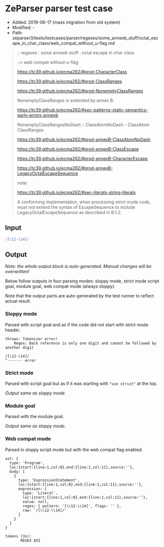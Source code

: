 # ZeParser parser test case

- Added: 2019-06-17 (mass migration from old system)
- Modified: -
- Path: zeparser3/tests/testcases/parser/regexes/some_annexb_stuff/octal_escape_in_char_class/web_compat_without_u-flag.md

> :: regexes : some annexb stuff : octal escape in char class
>
> ::> web compat without u-flag
> 
> https://tc39.github.io/ecma262/#prod-CharacterClass
> 
> https://tc39.github.io/ecma262/#prod-ClassRanges
> 
> https://tc39.github.io/ecma262/#prod-NonemptyClassRanges
> 
> NonemptyClassRanges is extended by annex B:
> 
>   https://tc39.github.io/ecma262/#sec-patterns-static-semantics-early-errors-annexb
> 
>   NonemptyClassRangesNoDash :: ClassAtomNoDash - ClassAtom ClassRanges
> 
> https://tc39.github.io/ecma262/#prod-annexB-ClassAtomNoDash
> 
> https://tc39.github.io/ecma262/#prod-annexB-ClassEscape
> 
> https://tc39.github.io/ecma262/#prod-annexB-CharacterEscape
> 
> https://tc39.github.io/ecma262/#prod-annexB-LegacyOctalEscapeSequence
> 
> note:
> 
> https://tc39.github.io/ecma262/#sec-literals-string-literals
> 
> A conforming implementation, when processing strict mode code, must not extend the syntax of EscapeSequence to include LegacyOctalEscapeSequence as described in B.1.2.

## Input

`````js
/[\12-\14]/
`````

## Output

_Note: the whole output block is auto-generated. Manual changes will be overwritten!_

Below follow outputs in four parsing modes: sloppy mode, strict mode script goal, module goal, web compat mode (always sloppy).

Note that the output parts are auto-generated by the test runner to reflect actual result.

### Sloppy mode

Parsed with script goal and as if the code did not start with strict mode header.

`````
throws: Tokenizer error!
    Regex: Back reference is only one digit and cannot be followed by another digit

/[\12-\14]/
^------- error
`````

### Strict mode

Parsed with script goal but as if it was starting with `"use strict"` at the top.

_Output same as sloppy mode._

### Module goal

Parsed with the module goal.

_Output same as sloppy mode._

### Web compat mode

Parsed in sloppy script mode but with the web compat flag enabled.

`````
ast: {
  type: 'Program',
  loc:{start:{line:1,col:0},end:{line:1,col:11},source:''},
  body: [
    {
      type: 'ExpressionStatement',
      loc:{start:{line:1,col:0},end:{line:1,col:11},source:''},
      expression: {
        type: 'Literal',
        loc:{start:{line:1,col:0},end:{line:1,col:11},source:''},
        value: null,
        regex: { pattern: '[\\12-\\14]', flags: '' },
        raw: '/[\\12-\\14]/'
      }
    }
  ]
}

tokens (3x):
       REGEX ASI
`````

